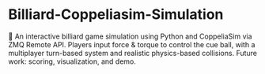 # Billiard-Coppeliasim-Simulation
🎱 An interactive billiard game simulation using Python and CoppeliaSim via ZMQ Remote API. Players input force &amp; torque to control the cue ball, with a multiplayer turn-based system and realistic physics-based collisions. Future work: scoring, visualization, and demo.
